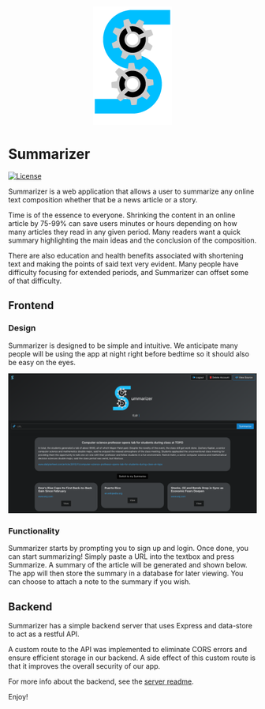 <p align="center">
  <img src="logos/resizedLogo.png">
</p>

# Summarizer

[![License](https://img.shields.io/github/license/adamalston/Summarizer?color=009fff)](LICENSE)

Summarizer is a web application that allows a user to summarize any online text composition whether that be a news article or a story.

Time is of the essence to everyone. Shrinking the content in an online article by 75-99% can save users minutes or hours depending on how many articles they read in any given period. Many readers want a quick summary highlighting the main ideas and the conclusion of the composition.

There are also education and health benefits associated with shortening text and making the points of said text very evident. Many people have difficulty focusing for extended periods, and Summarizer can offset some of that difficulty.

<!-- ## Setup / Installation

1. Download or clone this repository: `https://github.com/adamalston/Summarizer.git`
2. Run `npm install` to install frontend dependencies
3. Open a new shell in the comp426-backend directory
4. Run `npm install` again to install backend dependencies
5. Start the server: `npm run dev-live-reload`
6. Open a new shell in the main project directory
7. Start the client: `npx browser-sync start -sw` -->

## Frontend

### Design

Summarizer is designed to be simple and intuitive. We anticipate many people will be using the app at night right before bedtime so it should also be easy on the eyes.

<p align="center">
  <img src="logos/screenshot.png">
</p>

### Functionality

Summarizer starts by prompting you to sign up and login. Once done, you can start summarizing! Simply paste a URL into the textbox and press Summarize. A summary of the article will be generated and shown below. The app will then store the summary in a database for later viewing. You can choose to attach a note to the summary if you wish.

## Backend

Summarizer has a simple backend server that uses Express and data-store to act as a restful API.

A custom route to the API was implemented to eliminate CORS errors and ensure efficient storage in our backend. A side effect of this custom route is that it improves the overall security of our app.

For more info about the backend, see the [server readme](comp426-backend/README.md).

Enjoy!
